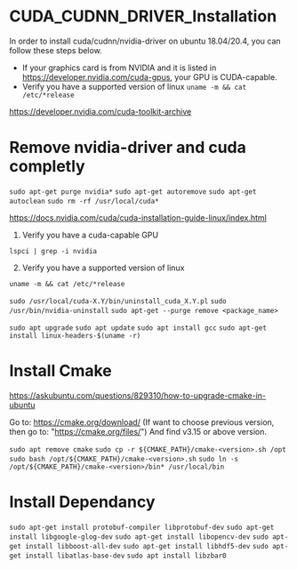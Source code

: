 # CUDA_CUDNN_DRIVER_Installation

In order to install cuda/cudnn/nvidia-driver on ubuntu 18.04/20.4, you can follow these steps below.

-   If your graphics card is from NVIDIA and it is listed in https://developer.nvidia.com/cuda-gpus, your GPU is CUDA-capable.
-   Verify you have a supported version of linux `uname -m && cat /etc/*release`

https://developer.nvidia.com/cuda-toolkit-archive

# Remove nvidia-driver and cuda completly

`sudo apt-get purge nvidia*`
`sudo apt-get autoremove`
`sudo apt-get autoclean`
`sudo rm -rf /usr/local/cuda*`

https://docs.nvidia.com/cuda/cuda-installation-guide-linux/index.html

1. Verify you have a cuda-capable GPU

`lspci | grep -i nvidia`

2. Verify you have a supported version of linux

`uname -m && cat /etc/*release`

`sudo /usr/local/cuda-X.Y/bin/uninstall_cuda_X.Y.pl`
`sudo /usr/bin/nvidia-uninstall`
`sudo apt-get --purge remove <package_name>`

`sudo apt upgrade`
`sudo apt update`
`sudo apt install gcc`
`sudo apt-get install linux-headers-$(uname -r)`

# Install Cmake

https://askubuntu.com/questions/829310/how-to-upgrade-cmake-in-ubuntu

Go to: https://cmake.org/download/ (If want to choose previous version, then go to: "https://cmake.org/files/")
And find v3.15 or above version.

`sudo apt remove cmake`
`sudo cp -r ${CMAKE_PATH}/cmake-<version>.sh /opt`
`sudo bash /opt/${CMAKE_PATH}/cmake-<version>.sh`
`sudo ln -s /opt/${CMAKE_PATH}/cmake-<version>/bin* /usr/local/bin`

# Install Dependancy

`sudo apt-get install protobuf-compiler libprotobuf-dev`
`sudo apt-get install libgoogle-glog-dev`
`sudo apt-get install libopencv-dev`
`sudo apt-get install libboost-all-dev`
`sudo apt-get install libhdf5-dev`
`sudo apt-get install libatlas-base-dev`
`sudo apt install libzbar0`
